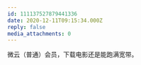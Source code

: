 ```yaml
---
id: 111137527879441336
date: 2020-12-11T09:15:34.000Z
reply: false
media_attachments: 0
---
```


微云（普通）会员，下载电影还是能跑满宽带。


